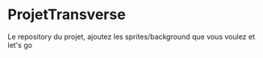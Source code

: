 # ProjetTransverse

Le repository du projet, ajoutez les sprites/background que vous voulez et let's go

